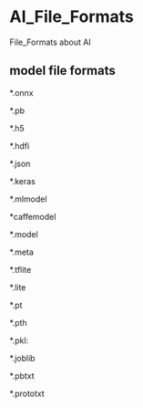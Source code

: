 # AI_File_Formats
File_Formats  about AI

## model file formats

*.onnx

*.pb

*.h5

*.hdfi

*.json

*.keras

*.mlmodel

*caffemodel

*.model

*.meta 

*.tflite

*.lite

*.pt

*.pth

*.pkl:

*.joblib

*.pbtxt

*.prototxt
